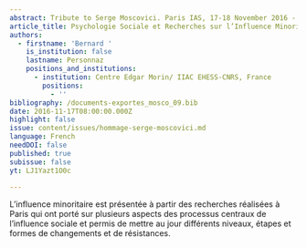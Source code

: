 ```yaml
---
abstract: Tribute to Serge Moscovici. Paris IAS, 17-18 November 2016 - Session 3
article_title: Psychologie Sociale et Recherches sur l’Influence Minoritaire
authors:
  - firstname: 'Bernard '
    is_institution: false
    lastname: Personnaz
    positions_and_institutions:
      - institution: Centre Edgar Morin/ IIAC EHESS-CNRS, France
        positions:
          - ''
bibliography: /documents-exportes_mosco_09.bib
date: 2016-11-17T08:00:00.000Z
highlight: false
issue: content/issues/hommage-serge-moscovici.md
language: French
needDOI: false
published: true
subissue: false
yt: LJ1Yazt1O0c

---
```


L’influence minoritaire est présentée à partir des recherches réalisées à Paris qui ont porté sur plusieurs aspects des processus centraux de l’influence sociale et permis de mettre au jour différents niveaux, étapes et formes de changements et de résistances.

<Youtube yt="LJ1Yazt1O0c" caption="Psychologie sociale et recherches sur l influence minoritaire"></Youtube>